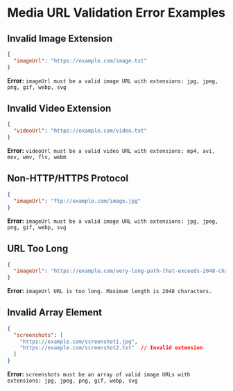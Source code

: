 # Media URL Validation Error Examples

## Invalid Image Extension
```json
{
  "imageUrl": "https://example.com/image.txt"
}
```
**Error:** `imageUrl must be a valid image URL with extensions: jpg, jpeg, png, gif, webp, svg`

## Invalid Video Extension
```json
{
  "videoUrl": "https://example.com/video.txt"
}
```
**Error:** `videoUrl must be a valid video URL with extensions: mp4, avi, mov, wmv, flv, webm`

## Non-HTTP/HTTPS Protocol
```json
{
  "imageUrl": "ftp://example.com/image.jpg"
}
```
**Error:** `imageUrl must be a valid image URL with extensions: jpg, jpeg, png, gif, webp, svg`

## URL Too Long
```json
{
  "imageUrl": "https://example.com/very-long-path-that-exceeds-2048-characters..."
}
```
**Error:** `imageUrl URL is too long. Maximum length is 2048 characters.`

## Invalid Array Element
```json
{
  "screenshots": [
    "https://example.com/screenshot1.jpg",
    "https://example.com/screenshot2.txt"  // Invalid extension
  ]
}
```
**Error:** `screenshots must be an array of valid image URLs with extensions: jpg, jpeg, png, gif, webp, svg`
